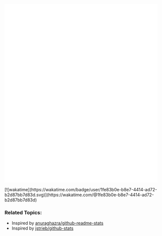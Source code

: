 <p align="center"><a href="https://github.com/jstrieb/github-stats">
  <img align="center" src="https://raw.githubusercontent.com/austintuley/github-stats/master/generated/overview.svg#gh-dark-mode-only"/>
</a>
<a href="https://github.com/jstrieb/github-stats">
    <img align="center" src="https://raw.githubusercontent.com/austintuley/github-stats/master/generated/languages.svg#gh-dark-mode-only"/>
</a></p>
[![wakatime](https://wakatime.com/badge/user/1fe83b0e-b8e7-4414-ad72-b2d87bb7d83d.svg)](https://wakatime.com/@1fe83b0e-b8e7-4414-ad72-b2d87bb7d83d)

### Related Topics:
- Inspired by [anuraghazra/github-readme-stats](https://github.com/anuraghazra/github-readme-stats)
- Inspired by [jstrieb/github-stats](https://github.com/jstrieb/github-stats)


